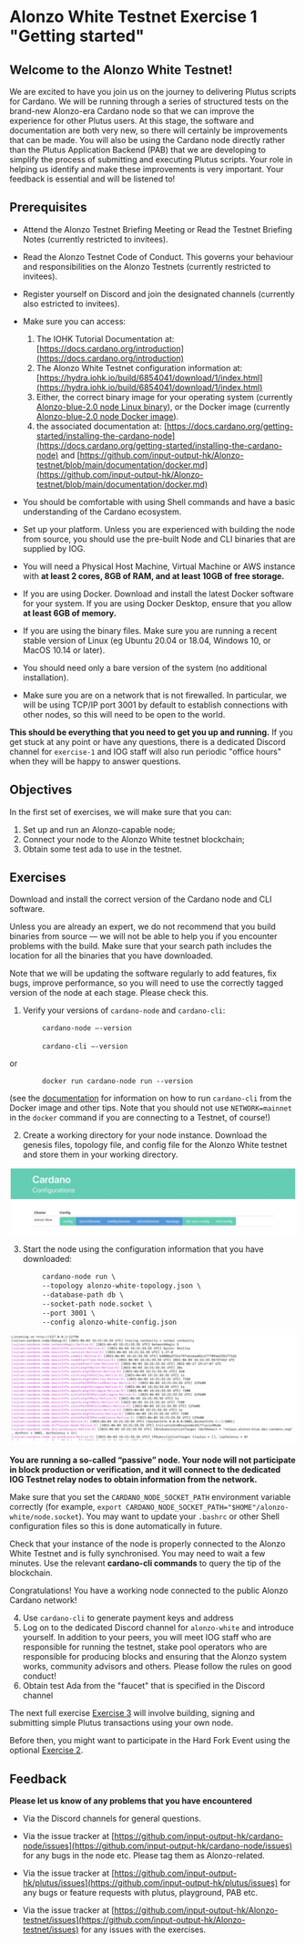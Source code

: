 # Alonzo White Testnet Exercise 1 "Getting started"

## Welcome to the Alonzo White Testnet!  

We are excited to have you join us on the journey to delivering Plutus scripts for Cardano.  We will be running through a series of structured tests on the brand-new Alonzo-era Cardano node so that we can improve the experience for other Plutus users.  At this stage, the software and documentation are both very new, so there will certainly be improvements that can be made.  You will also be using the Cardano node directly rather than the Plutus Application Backend (PAB) that we are developing to simplify the process of submitting and executing Plutus scripts. Your role in helping us identify and make these improvements is very important.  Your feedback is essential and will be listened to!

## Prerequisites

- Attend the Alonzo Testnet Briefing Meeting or Read the Testnet Briefing Notes (currently restricted to invitees).
- Read the Alonzo Testnet Code of Conduct.  This governs your behaviour and responsibilities on the Alonzo Testnets (currently restricted to invitees).
- Register yourself on Discord and join the designated channels (currently also estricted to invitees).
- Make sure you can access:


	1. The IOHK Tutorial Documentation at: [https://docs.cardano.org/introduction](https://docs.cardano.org/introduction)
	2. The Alonzo White Testnet configuration information at: [https://hydra.iohk.io/build/6854041/download/1/index.html](https://hydra.iohk.io/build/6854041/download/1/index.html)
	3. Either, the correct binary image for your operating system (currently [Alonzo-blue-2.0 node Linux binary](https://hydra.iohk.io/build/6662400)), or
the Docker image (currently [Alonzo-blue-2.0 node Docker image](https://hydra.iohk.io/build/6662381)).
	4. the associated documentation at: [https://docs.cardano.org/getting-started/installing-the-cardano-node](https://docs.cardano.org/getting-started/installing-the-cardano-node) and [https://github.com/input-output-hk/Alonzo-testnet/blob/main/documentation/docker.md](https://github.com/input-output-hk/Alonzo-testnet/blob/main/documentation/docker.md)


- You should be comfortable with using Shell commands and have a basic understanding of the Cardano ecosystem.

- Set up your platform.  Unless you are experienced with building the node from source, you should use the pre-built Node and CLI binaries that are supplied by IOG.

- You will need a Physical Host Machine, Virtual Machine or AWS instance with **at least 2 cores, 8GB of RAM, and at least 10GB of free storage.**
- If you are using Docker.
Download and install the latest Docker software for your system.  If you are using Docker Desktop, ensure that you allow **at least 6GB of memory.**
- If you are using the binary files.
Make sure you are running a recent stable version of Linux (eg Ubuntu 20.04 or 18.04, Windows 10, or MacOS 10.14 or later).  


- You should need only a bare version of the system (no additional installation).

- Make sure you are on a network that is not firewalled. In particular, we will be using TCP/IP port 3001 by default to establish connections with other nodes, so this will need to be open to the world.

**This should be everything that you need to get you up and running.**
 If you get stuck at any point or have any questions, there is a dedicated Discord channel for `exercise-1` and IOG staff will also run periodic "office hours" when they will be happy to answer questions.

## Objectives

In the first set of exercises, we will make sure that you can:

1. Set up and run an Alonzo-capable node;
2. Connect your node to the Alonzo White testnet blockchain;
3. Obtain some test ada to use in the testnet.

## Exercises

Download and install the correct version of the Cardano node and CLI software.  

Unless you are already an expert, we do not recommend that you build binaries from source — we will not be able to help you if you encounter problems with the build. Make sure that your search path includes the location for all the binaries that you have downloaded.

Note that we will be updating the software regularly to add features, fix bugs, improve performance, so you will need to use the correctly tagged version of the node at each stage.  Please check this.

1. Verify your versions of `cardano-node` and `cardano-cli`:

```
		cardano-node –-version

		cardano-cli –-version
```
or

```
		docker run cardano-node run --version
```

(see the [documentation](https://github.com/input-output-hk/Alonzo-testnet/blob/main/documentation/docker.md) for information on how to run `cardano-cli` from the Docker image and other tips. Note that you should not use `NETWORK=mainnet` in the `docker` command if you are connecting to a Testnet, of course!)

2. Create a working directory for your node instance.  Download the genesis files, topology file, and config file for the Alonzo White testnet and store them in your working directory.  

![](images/configurations.png)

3. Start the node using the configuration information that you have downloaded:

```
		cardano-node run \
		--topology alonzo-white-topology.json \
		--database-path db \
		--socket-path node.socket \
		--port 3001 \
		--config alonzo-white-config.json
```
![](images/node_running.png)

**You are running a so-called “passive” node.  Your node will not participate in block production or verification, and it will connect to the dedicated IOG Testnet relay nodes to obtain information from the network.**

Make sure that you set the `CARDANO_NODE_SOCKET_PATH` environment variable correctly (for example, `export CARDANO_NODE_SOCKET_PATH="$HOME"/alonzo-white/node.socket`).  You may want to update your `.bashrc` or other Shell configuration files so this is done automatically in future.

Check that your instance of the node is properly connected to the Alonzo White Testnet and is fully synchronised.  You may need to wait a few minutes.  Use the relevant **cardano-cli commands** to query the tip of the blockchain.

Congratulations!  You have a working node connected to the public Alonzo Cardano network!

4. Use `cardano-cli` to generate payment keys and address
6. Log on to the dedicated Discord channel for `alonzo-white` and introduce yourself.  In addition to your peers, you will meet IOG staff who are responsible for running the testnet, stake pool operators who are responsible for producing blocks and ensuring that the Alonzo system works, community advisors and others. Please follow the rules on good conduct!
5. Obtain test Ada from the "faucet" that is specified in the Discord channel

The next full exercise [Exercise 3](3_Alonzo-white-exercise-3.md) will involve building, signing and submitting simple Plutus transactions using your own node.  

Before then, you might want to participate in the Hard Fork Event using the optional [Exercise 2](2_Alonzo-white-exercise-2.md).

## Feedback


**Please let us know of any problems that you have encountered**

- Via the Discord channels for general questions.

- Via the issue tracker at [https://github.com/input-output-hk/cardano-node/issues](https://github.com/input-output-hk/cardano-node/issues) for any bugs in the node etc.  Please tag them as Alonzo-related.

- Via the issue tracker at [https://github.com/input-output-hk/plutus/issues](https://github.com/input-output-hk/plutus/issues) for any bugs or feature requests with plutus, playground, PAB etc.

- Via the issue tracker at [https://github.com/input-output-hk/Alonzo-testnet/issues](https://github.com/input-output-hk/Alonzo-testnet/issues) for any issues with the exercises.


